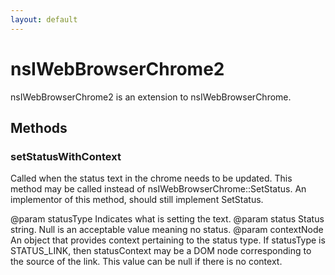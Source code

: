 ```yaml
---
layout: default
---
```


# nsIWebBrowserChrome2 #

nsIWebBrowserChrome2 is an extension to nsIWebBrowserChrome.


## Methods ##

### setStatusWithContext ###

Called when the status text in the chrome needs to be updated.  This
method may be called instead of nsIWebBrowserChrome::SetStatus.  An
implementor of this method, should still implement SetStatus.

@param statusType
       Indicates what is setting the text.
@param status
       Status string.  Null is an acceptable value meaning no status.
@param contextNode 
       An object that provides context pertaining to the status type.
       If statusType is STATUS_LINK, then statusContext may be a DOM
       node corresponding to the source of the link.  This value can
       be null if there is no context.

